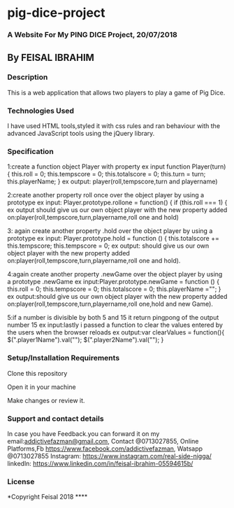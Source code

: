 # pig-dice-project
### A Website For My PING DICE Project, 20/07/2018
## By **FEISAL IBRAHIM**
### Description
This is a web application that allows two players to play a game of Pig Dice.
### Technologies Used
I have used HTML tools,styled it with css rules and ran behaviour with the advanced JavaScript tools using the jQuery library.
### Specification
1:create a function object Player with property
ex input 
function Player(turn) {
  this.roll = 0;
  this.tempscore = 0;
  this.totalscore = 0;
  this.turn = turn;
  this.playerName;
}
ex output: player(roll,tempscore,turn and playername)


2:create another property roll once over the object player by using a prototype
ex input: Player.prototype.rollone = function() {
  if (this.roll === 1) {
ex output should give us our own object player with the new property added on:player(roll,tempscore,turn,playername,roll one and hold)


3: again create another property .hold over the object player by using a prototype
ex input: Player.prototype.hold = function () {
  this.totalscore += this.tempscore;
  this.tempscore = 0;
ex output: should give us our own object player with the new property added on:player(roll,tempscore,turn,playername,roll one and hold).


4:again create another property .newGame over the object player by using a prototype .newGame
ex input:Player.prototype.newGame = function () {
  this.roll = 0;
  this.tempscore = 0;
  this.totalscore = 0;
  this.playerName ="";
}
ex output:should give us our own object player with the new property added on:player(roll,tempscore,turn,playername,roll one,hold and new Game).


5:if a number is divisible by both 5 and 15 it return pingpong of the output number 15
ex input:lastly i passed a function to clear the values entered by the users when the browser reloads
ex output:var clearValues = function(){
  $(".player1Name").val("");
  $(".player2Name").val("");
}
### Setup/Installation Requirements
Clone this repository

Open it in your machine

Make changes or review it.

### Support and contact details
In case you have Feedback.you can forward it on my email:addictivefazman@gmail.com,
Contact @0713027855,
Online Platforms,Fb https://www.facebook.com/addictivefazman,
                Watsapp @0713027855  Instagram: https://www.instagram.com/real-side-nigga/
                linkedln: https://www.linkedin.com/in/feisal-ibrahim-05594615b/


### License
*Copyright Feisal 2018 ****

